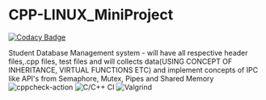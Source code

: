 # CPP-LINUX_MiniProject

[![Codacy Badge](https://api.codacy.com/project/badge/Grade/bf716aca032145b6bdc322e6fbcda3f1)](https://app.codacy.com/gh/99002458/CPP-LINUX_MiniProject?utm_source=github.com&utm_medium=referral&utm_content=99002458/CPP-LINUX_MiniProject&utm_campaign=Badge_Grade)

Student Database Management system - will have all respective header files,.cpp files, test files and will collects data(USING CONCEPT OF INHERITANCE, VIRTUAL FUNCTIONS ETC) and implement concepts of IPC like API's from Semaphore, Mutex, Pipes and Shared Memory
![cppcheck-action](https://github.com/99002458/CPP-LINUX_MiniProject/workflows/cppcheck-action/badge.svg?branch=master)
![C/C++ CI](https://github.com/99002458/CPP-LINUX_MiniProject/workflows/C/C++%20CI/badge.svg?branch=master)
![Valgrind](https://github.com/99002458/CPP-LINUX_MiniProject/workflows/Valgrind/badge.svg?branch=master)
